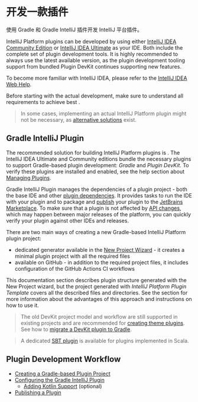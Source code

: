 <!-- Copyright 2000-2023 JetBrains s.r.o. and contributors. Use of this source code is governed by the Apache 2.0 license. -->

# 开发一款插件

<link-summary>使用 Gradle 和 Gradle IntelliJ 插件开发 IntelliJ 平台插件。</link-summary>

IntelliJ Platform plugins can be developed by using either [IntelliJ IDEA Community Edition](https://www.jetbrains.com/idea/download/) or [IntelliJ IDEA Ultimate](https://www.jetbrains.com/idea/download/) as your IDE.
Both include the complete set of plugin development tools.
It is highly recommended to always use the latest available version, as the plugin development tooling support from bundled <control>Plugin DevKit</control> continues supporting new features.

To become more familiar with IntelliJ IDEA, please refer to the [IntelliJ IDEA Web Help](https://www.jetbrains.com/idea/help/).

Before starting with the actual development, make sure to understand all requirements to achieve best [](plugin_user_experience.md).

> In some cases, implementing an actual IntelliJ Platform plugin might not be necessary, as [alternative solutions](plugin_alternatives.md) exist.
>

## Gradle IntelliJ Plugin

The recommended solution for building IntelliJ Platform plugins is [](tools_gradle_intellij_plugin.md).
The IntelliJ IDEA Ultimate and Community editions bundle the necessary plugins to support Gradle-based plugin development: _Gradle_ and _Plugin DevKit_.
To verify these plugins are installed and enabled, see the help section about [Managing Plugins](https://www.jetbrains.com/help/idea/managing-plugins.html).

Gradle IntelliJ Plugin manages the dependencies of a plugin project - both the base IDE and other [plugin dependencies](plugin_dependencies.md).
It provides tasks to run the IDE with your plugin and to package and [publish](publishing_plugin.md#publishing-plugin-with-gradle) your plugin to the [JetBrains Marketplace](https://plugins.jetbrains.com).
To make sure that a plugin is not affected by [API changes](api_changes_list.md), which may happen between major releases of the platform, you can quickly verify your plugin against other IDEs and releases.

There are two main ways of creating a new Gradle-based IntelliJ Platform plugin project:
- dedicated generator available in the [New Project Wizard](https://www.jetbrains.com/help/idea/new-project-wizard.html) - it creates a minimal plugin project with all the required files
- [](plugin_github_template.md) available on GitHub - in addition to the required project files, it includes configuration of the GitHub Actions CI workflows

This documentation section describes plugin structure generated with the <control>New Project</control> wizard, but the project generated with _IntelliJ Platform Plugin Template_ covers all the described files and directories.
See the [](plugin_github_template.md) section for more information about the advantages of this approach and instructions on how to use it.

> The old DevKit project model and workflow are still supported in existing projects and are recommended for [creating theme plugins](developing_themes.md).
> See how to [migrate a DevKit plugin to Gradle](migrating_plugin_devkit_to_gradle.md).
>

> A dedicated [SBT plugin](https://github.com/JetBrains/sbt-idea-plugin) is available for plugins implemented in Scala.
>

## Plugin Development Workflow

* [Creating a Gradle-based Plugin Project](creating_plugin_project.md)
* [Configuring the Gradle IntelliJ Plugin](configuring_plugin_project.md)
  * [Adding Kotlin Support](using_kotlin.md) (optional)
* [Publishing a Plugin](publishing_plugin.md)
